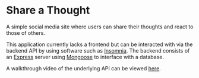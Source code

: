 # Share a Thought

A simple social media site where users can share their thoughts and react to those of others.

This application currently lacks a frontend but can be interacted with via the backend API by using software such as [Insomnia](https://insomnia.rest).
The backend consists of an [Express](https://expressjs.com) server using [Mongoose](https://mongoosejs.com) to interface with a database.

A walkthrough video of the underlying API can be viewed [here](https://drive.google.com/file/d/1q-xSEee_4JdKUjyhmvZHgYf8hv2p4CuP/view).